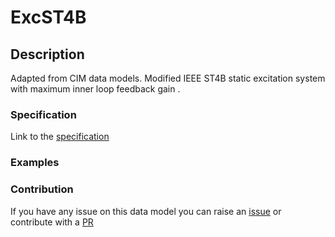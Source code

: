 # ExcST4B

## Description 

Adapted from CIM data models. Modified IEEE ST4B static excitation system with maximum inner loop feedback gain .
### Specification

Link to the [specification](https://smart-data-models.github.io/dataModel.EnergyCIM/ExcST4B/doc/spec.md)
### Examples
### Contribution

 If you have any issue on this data model you can raise an [issue](https://github.com/smart-data-models/dataModel.EnergyCIM/issues)  or contribute with a [PR](https://github.com/smart-data-models/dataModel.EnergyCIM/pulls)